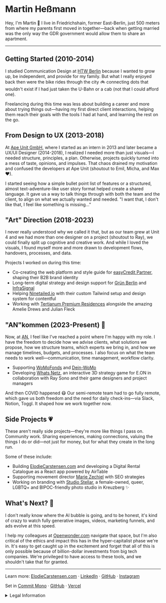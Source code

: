 # Martin Heßmann

Hey, I'm Martin 👋 I live in Friedrichshain, former East-Berlin, just 500 meters from where my parents first moved in together—back when getting married was the only way the GDR government would allow them to share an apartment.

---

## Getting Started (2010-2014)

I studied Communication Design at [HTW Berlin](https://www.htw-berlin.de/) because I wanted to grow up, be independent, and provide for my family. But what I really enjoyed back then were the bike rides through the city 🚲 connecting dots that wouldn't exist if I had just taken the U-Bahn or a cab (not that I could afford one).

Freelancing during this time was less about building a career and more about trying things out—having my first direct client interactions, helping them reach their goals with the tools I had at hand, and learning the rest on the go.

## From Design to UX (2013-2018)

At [Ape Unit GmbH](https://apeunit.com), where I started as an intern in 2013 and later became a UX/UI Designer (2014-2018), I realized I needed more than just visuals—I needed structure, principles, a plan. Otherwise, projects quickly turned into a mess of taste, opinions, and impulses. That chaos drained my motivation and confused the developers at Ape Unit (shoutout to Emil, Micha, and Max ♥).

I started seeing how a simple bullet point list of features or a structured, almost text-adventure-like user story format helped create a shared language. It gave us a way to talk things through with both the team and the client, to align on what we actually wanted and needed. "I want that, I don't like that, I feel like something is missing…"

## "Art" Direction (2018-2023)

I never really understood why we called it that, but as our team grew at Unit 4 and we had more than one designer on a project (shoutout to Ray), we could finally split up cognitive and creative work. And while I loved the visuals, I found myself more and more drawn to development flows, handovers, processes, and data.

Projects I worked on during this time:
- Co-creating the web platform and style guide for [easyCredit Partner](https://www.easycredit-ratenkauf.de/), shaping their B2B brand identity
- Long-term digital strategy and design support for [Grün Berlin](https://gruen-berlin.de) and [InfraSignal](https://infrasignal.de)
- Helping [Ninetailed.io](https://www.ninetailed.io/) with their custom Tailwind setup and design system for contentful
- Working with [Tertianum Premium Residences](https://www.tertianum-berlin.de/) alongside the amazing Amelie Drews and Julian Fleck

## "AN"kommen (2023-Present) 🚀

Now, at [AN](https://an.jetzt), I feel like I've reached a point where I'm happy with my role. I have the freedom to decide how we advise clients, what solutions we propose, how we structure teams, which experts we bring in, and how we manage timelines, budgets, and processes. I also focus on what the team needs to work well—communication, time management, workflow clarity.

- Supporting [WoMoFonds](https://womofonds.de/) and [Dein-WoMo](https://dein-womo.de/)
- Developing [Whats Netz](https://www.eon.com/de/c/whatsnetz.html), an interactive 3D strategy game for E.ON in collaboration with Ray Sono and their game designers and project managers

And then COVID happened 😷 Our semi-remote team had to go fully remote, which gave us both freedom and the need for daily check-ins—via Slack, Notion, Toggl. It shaped how we work together now.

## Side Projects 💗

These aren't really side projects—they're more like things I pass on. Community work. Sharing experiences, making connections, valuing the things I do or did—not just for money, but for what they create in the long run.

Some of these include:
- Building [ElodieCarstensen.com](https://www.elodiecarstensen.com) and developing a Digital Rental Catalogue as a React app powered by AirTable
- Supporting movement director [Marie Zechiel](https://mariezechiel.com/) with SEO strategies
- Working on branding with [Studio Stellar](https://www.studiostellar.berlin/), a female-owned, queer, LGBTQ+ and BIPOC-friendly photo studio in Kreuzberg ✨

## What's Next? 🤔

I don't really know where the AI bubble is going, and to be honest, it's kind of crazy to watch fully generative images, videos, marketing funnels, and ads evolve at this speed.

I help my colleagues at [Openwonder.com](https://openwonder.com) navigate that space, but I'm also critical of the ethics and impact this has in the hyper-capitalist phase we're in. It's easy to get caught up in the excitement and forget that all of this is only possible because of billion-dollar investments from big tech companies. We're privileged to have access to these tools, and we shouldn't take that for granted.

---

Learn more:
[ElodieCarstensen.com](https://www.elodiecarstensen.com) ·
[LinkedIn](https://www.linkedin.com/in/martin-hessmann/) ·
[GitHub](https://github.com/Martinhessmann) ·
[Instagram](https://www.instagram.com/martinhessmann/)


Set in [Commit Mono](https://commitmono.com/) · [GitHub](https://github.com/Martinhessmann/martinhessmann.com) · [Vercel](https://vercel.com)
<details>
<summary>Legal Information</summary>

**Contact & Legal Notice (Impressum)**
Martin Heßmann
Kadiner Str. 20a
10243 Berlin
Germany

Email: hi@martinhessmann.com

*This legal notice complies with § 5 TMG (German Telemedia Act)*
</details>